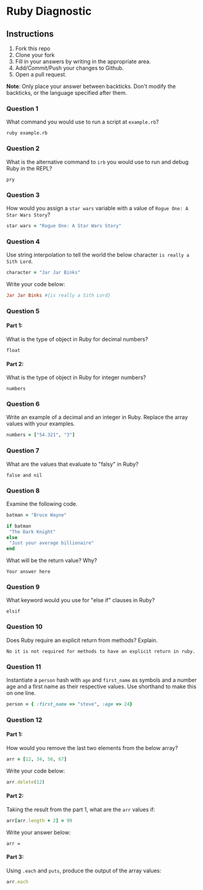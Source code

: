 # Ruby Diagnostic

## Instructions

1. Fork this repo
2. Clone your fork
3. Fill in your answers by writing in the appropriate area.
4. Add/Commit/Push your changes to Github.
5. Open a pull request.

**Note**: Only place your answer between backticks. Don't modify the backticks,
or the language specified after them.

### Question 1
What command you would use to run a script at `example.rb`?

 ```text
 ruby example.rb
 ```

### Question 2
What is the alternative command to `irb` you would use to run and debug Ruby in the REPL?

 ```text
 pry
 ```

### Question 3
How would you assign a `star wars` variable with a value of `Rogue One: A Star Wars Story`?

 ```ruby
star wars = "Rogue One: A Star Wars Story"
 ```

### Question 4
Use string interpolation to tell the world the below character `is really a Sith Lord`.
```ruby
character = "Jar Jar Binks"
```

Write your code below:

```ruby
Jar Jar Binks #{is really a Sith Lord}
```

###  Question 5
#### Part 1:
What is the type of object in Ruby for decimal numbers?

 ```text
 float
 ```
#### Part 2:
What is the type of object in Ruby for integer numbers?

 ```text
 numbers
 ```

###  Question 6
Write an example of a decimal and an integer in Ruby. Replace the array values with your examples.

```ruby
numbers = ["54.321", "3"]
```

### Question 7
What are the values that evaluate to "falsy" in Ruby?

 ```text
 false and nil
 ```

###  Question 8
Examine the following code.

 ```ruby
batman = "Bruce Wayne"

if batman
  "The Dark Knight"
else
  "Just your average billionaire"
end
```
What will be the return value? Why?

 ```text
 Your answer here
 ```
###  Question 9
What keyword would you use for "else if" clauses in Ruby?

 ```text
 elsif
 ```

###  Question 10
Does Ruby require an explicit return from methods? Explain.

 ```text
 No it is not required for methods to have an explicit return in ruby.
 ```

###  Question 11
 Instantiate a `person` hash with `age` and `first_name` as symbols and a number age and a first name as their respective values.
Use shorthand to make this on one line.

 ```ruby
 person = { :first_name => "steve", :age => 24}
 ```

### Question 12
#### Part 1:
How would you remove the last two elements from the below array?

 ```ruby
arr = [12, 34, 56, 67]
 ```

Write your code below:

```ruby
arr.delete(12)
```

#### Part 2:
Taking the result from the part 1, what are the `arr` values if:
```ruby
arr[arr.length + 2] = 99
```

Write your answer below:

```text
arr =
```

#### Part 3:
Using `.each` and `puts`, produce the output of the array values:

 ```ruby
arr.each 
 ```
